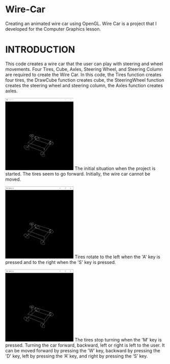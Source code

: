 # Wire-Car
Creating an animated wire car using OpenGL.
Wire Car is a project that I developed for the Computer Graphics lesson. 

# INTRODUCTION
This code creates a wire car that the user can play with steering and wheel movements. Four Tires, Cube, Axles, Steering Wheel, and Steering Column are required to create the Wire Car. In this code, the Tires function creates four tires, the DrawCube function creates cube, the SteeringWheel function creates the steering wheel and steering column, the Axles function creates axles.

<img src="GIFs/default.gif" width="214" height="226"> The initial situation when the project is started. The tires seem to go forward. Initially, the wire car cannot be moved.

<img src="GIFs/left_right.gif" width="214" height="226"> Tires rotate to the left when the 'A' key is pressed and to the right when the 'S' key is pressed.

<img src="GIFs/movement.gif" width="214" height="226"> The tires stop turning when the 'M' key is pressed. Turning the car forward, backward, left or right is left to the user. It can be moved forward by pressing the 'W' key, backward by pressing the 'D' key, left by pressing the ‘A’ key, and right by pressing the ‘S’ key.

